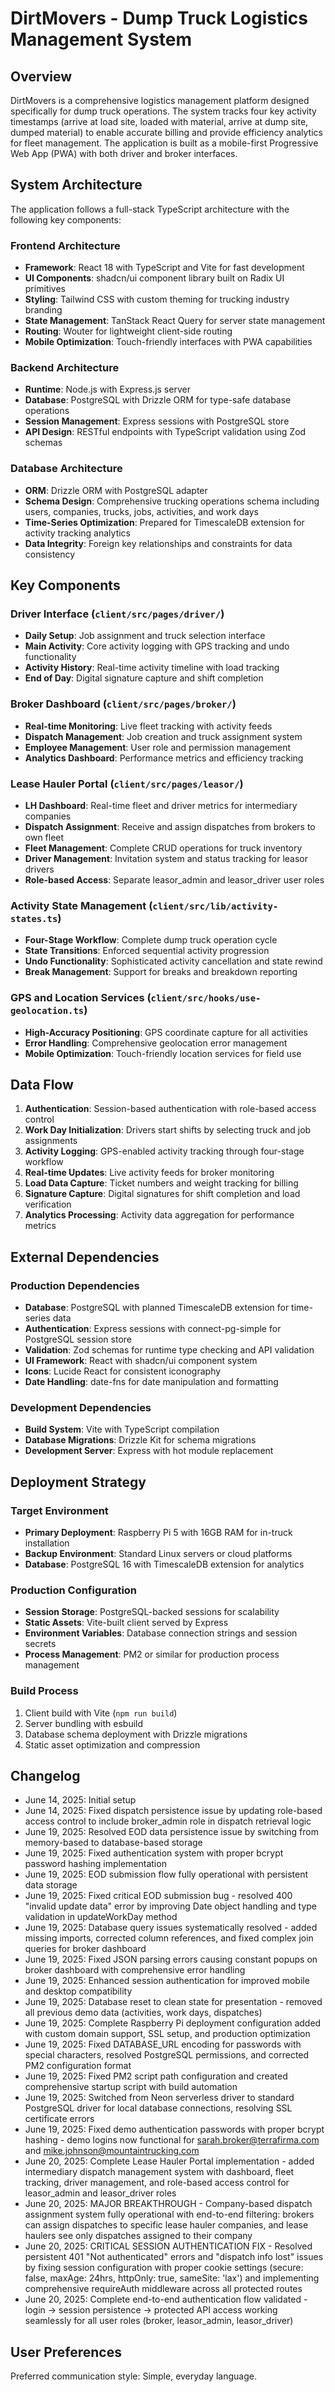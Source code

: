 # DirtMovers - Dump Truck Logistics Management System

## Overview

DirtMovers is a comprehensive logistics management platform designed specifically for dump truck operations. The system tracks four key activity timestamps (arrive at load site, loaded with material, arrive at dump site, dumped material) to enable accurate billing and provide efficiency analytics for fleet management. The application is built as a mobile-first Progressive Web App (PWA) with both driver and broker interfaces.

## System Architecture

The application follows a full-stack TypeScript architecture with the following key components:

### Frontend Architecture
- **Framework**: React 18 with TypeScript and Vite for fast development
- **UI Components**: shadcn/ui component library built on Radix UI primitives
- **Styling**: Tailwind CSS with custom theming for trucking industry branding
- **State Management**: TanStack React Query for server state management
- **Routing**: Wouter for lightweight client-side routing
- **Mobile Optimization**: Touch-friendly interfaces with PWA capabilities

### Backend Architecture
- **Runtime**: Node.js with Express.js server
- **Database**: PostgreSQL with Drizzle ORM for type-safe database operations
- **Session Management**: Express sessions with PostgreSQL store
- **API Design**: RESTful endpoints with TypeScript validation using Zod schemas

### Database Architecture
- **ORM**: Drizzle ORM with PostgreSQL adapter
- **Schema Design**: Comprehensive trucking operations schema including users, companies, trucks, jobs, activities, and work days
- **Time-Series Optimization**: Prepared for TimescaleDB extension for activity tracking analytics
- **Data Integrity**: Foreign key relationships and constraints for data consistency

## Key Components

### Driver Interface (`client/src/pages/driver/`)
- **Daily Setup**: Job assignment and truck selection interface
- **Main Activity**: Core activity logging with GPS tracking and undo functionality
- **Activity History**: Real-time activity timeline with load tracking
- **End of Day**: Digital signature capture and shift completion

### Broker Dashboard (`client/src/pages/broker/`)
- **Real-time Monitoring**: Live fleet tracking with activity feeds
- **Dispatch Management**: Job creation and truck assignment system
- **Employee Management**: User role and permission management
- **Analytics Dashboard**: Performance metrics and efficiency tracking

### Lease Hauler Portal (`client/src/pages/leasor/`)
- **LH Dashboard**: Real-time fleet and driver metrics for intermediary companies
- **Dispatch Assignment**: Receive and assign dispatches from brokers to own fleet
- **Fleet Management**: Complete CRUD operations for truck inventory
- **Driver Management**: Invitation system and status tracking for leasor drivers
- **Role-based Access**: Separate leasor_admin and leasor_driver user roles

### Activity State Management (`client/src/lib/activity-states.ts`)
- **Four-Stage Workflow**: Complete dump truck operation cycle
- **State Transitions**: Enforced sequential activity progression
- **Undo Functionality**: Sophisticated activity cancellation and state rewind
- **Break Management**: Support for breaks and breakdown reporting

### GPS and Location Services (`client/src/hooks/use-geolocation.ts`)
- **High-Accuracy Positioning**: GPS coordinate capture for all activities
- **Error Handling**: Comprehensive geolocation error management
- **Mobile Optimization**: Touch-friendly location services for field use

## Data Flow

1. **Authentication**: Session-based authentication with role-based access control
2. **Work Day Initialization**: Drivers start shifts by selecting truck and job assignments
3. **Activity Logging**: GPS-enabled activity tracking through four-stage workflow
4. **Real-time Updates**: Live activity feeds for broker monitoring
5. **Load Data Capture**: Ticket numbers and weight tracking for billing
6. **Signature Capture**: Digital signatures for shift completion and load verification
7. **Analytics Processing**: Activity data aggregation for performance metrics

## External Dependencies

### Production Dependencies
- **Database**: PostgreSQL with planned TimescaleDB extension for time-series data
- **Authentication**: Express sessions with connect-pg-simple for PostgreSQL session store
- **Validation**: Zod schemas for runtime type checking and API validation
- **UI Framework**: React with shadcn/ui component system
- **Icons**: Lucide React for consistent iconography
- **Date Handling**: date-fns for date manipulation and formatting

### Development Dependencies
- **Build System**: Vite with TypeScript compilation
- **Database Migrations**: Drizzle Kit for schema migrations
- **Development Server**: Express with hot module replacement

## Deployment Strategy

### Target Environment
- **Primary Deployment**: Raspberry Pi 5 with 16GB RAM for in-truck installation
- **Backup Environment**: Standard Linux servers or cloud platforms
- **Database**: PostgreSQL 16 with TimescaleDB extension for analytics

### Production Configuration
- **Session Storage**: PostgreSQL-backed sessions for scalability
- **Static Assets**: Vite-built client served by Express
- **Environment Variables**: Database connection strings and session secrets
- **Process Management**: PM2 or similar for production process management

### Build Process
1. Client build with Vite (`npm run build`)
2. Server bundling with esbuild
3. Database schema deployment with Drizzle migrations
4. Static asset optimization and compression

## Changelog
- June 14, 2025: Initial setup
- June 14, 2025: Fixed dispatch persistence issue by updating role-based access control to include broker_admin role in dispatch retrieval logic
- June 19, 2025: Resolved EOD data persistence issue by switching from memory-based to database-based storage
- June 19, 2025: Fixed authentication system with proper bcrypt password hashing implementation
- June 19, 2025: EOD submission flow fully operational with persistent data storage
- June 19, 2025: Fixed critical EOD submission bug - resolved 400 "invalid update data" error by improving Date object handling and type validation in updateWorkDay method
- June 19, 2025: Database query issues systematically resolved - added missing imports, corrected column references, and fixed complex join queries for broker dashboard
- June 19, 2025: Fixed JSON parsing errors causing constant popups on broker dashboard with comprehensive error handling
- June 19, 2025: Enhanced session authentication for improved mobile and desktop compatibility
- June 19, 2025: Database reset to clean state for presentation - removed all previous demo data (activities, work days, dispatches)
- June 19, 2025: Complete Raspberry Pi deployment configuration added with custom domain support, SSL setup, and production optimization
- June 19, 2025: Fixed DATABASE_URL encoding for passwords with special characters, resolved PostgreSQL permissions, and corrected PM2 configuration format
- June 19, 2025: Fixed PM2 script path configuration and created comprehensive startup script with build automation
- June 19, 2025: Switched from Neon serverless driver to standard PostgreSQL driver for local database connections, resolving SSL certificate errors
- June 19, 2025: Fixed demo authentication passwords with proper bcrypt hashing - demo logins now functional for sarah.broker@terrafirma.com and mike.johnson@mountaintrucking.com
- June 20, 2025: Complete Lease Hauler Portal implementation - added intermediary dispatch management system with dashboard, fleet tracking, driver management, and role-based access control for leasor_admin and leasor_driver roles
- June 20, 2025: MAJOR BREAKTHROUGH - Company-based dispatch assignment system fully operational with end-to-end filtering: brokers can assign dispatches to specific lease hauler companies, and lease haulers see only dispatches assigned to their company
- June 20, 2025: CRITICAL SESSION AUTHENTICATION FIX - Resolved persistent 401 "Not authenticated" errors and "dispatch info lost" issues by fixing session configuration with proper cookie settings (secure: false, maxAge: 24hrs, httpOnly: true, sameSite: 'lax') and implementing comprehensive requireAuth middleware across all protected routes
- June 20, 2025: Complete end-to-end authentication flow validated - login → session persistence → protected API access working seamlessly for all user roles (broker, leasor_admin, leasor_driver)

## User Preferences

Preferred communication style: Simple, everyday language.
